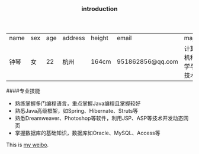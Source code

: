 <header>    
   <h3>introduction</h>
</header>
<table>
   <tr>  <td>name</td><td>sex</td><td>age</td><td>address</td><td>height</td><td>email</td><td>major</td>  </tr>
   <tr>  <td>钟琴</td><td>女</td><td>22</td><td>杭州</td><td>164cm</td><td>951862856@qq.com</td><td>计算机科学与技术</td>  </tr>
</table>

####专业技能
+ 熟练掌握多门编程语言，重点掌握Java编程且掌握较好
+ 熟悉Java高级框架，如Spring、Hibernate、Struts等
+ 熟悉Dreamweaver、Photoshop等软件，利用JSP、ASP等技术开发动态网页
+ 掌握数据库的基础知识，数据库如Oracle、MySQL、Access等

This is [my weibo](http://weibo.com/577440453 "Title").
